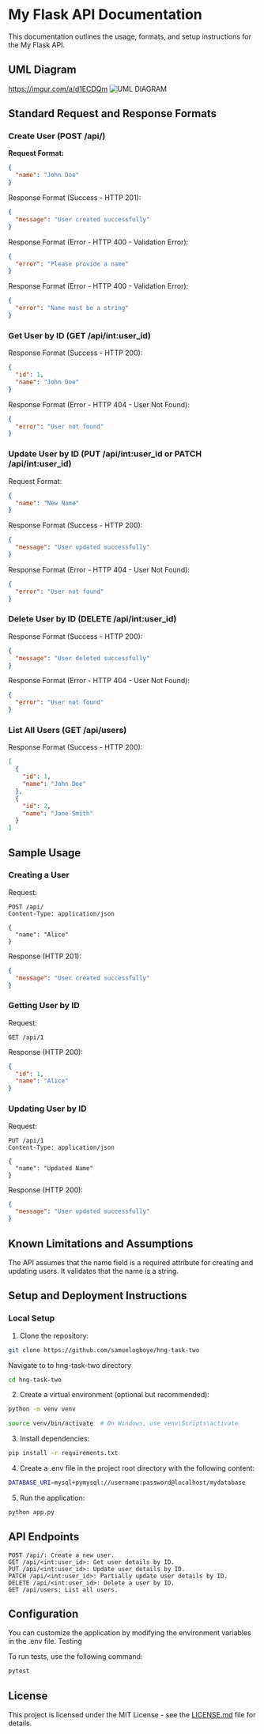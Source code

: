 # My Flask API Documentation

This documentation outlines the usage, formats, and setup instructions for the My Flask API.

## UML Diagram
https://imgur.com/a/d1ECDQm
![UML DIAGRAM](UML-Diagram.png)


## Standard Request and Response Formats

### Create User (POST /api/)

**Request Format:**
```json
{
  "name": "John Doe"
}
```

Response Format (Success - HTTP 201):

```json
{
  "message": "User created successfully"
}
```

Response Format (Error - HTTP 400 - Validation Error):

```json
{
  "error": "Please provide a name"
}
```

Response Format (Error - HTTP 400 - Validation Error):

```json
{
  "error": "Name must be a string"
}
```

### Get User by ID (GET /api/int:user_id)

Response Format (Success - HTTP 200):

```json
{
  "id": 1,
  "name": "John Doe"
}
```

Response Format (Error - HTTP 404 - User Not Found):

```json
{
  "error": "User not found"
}
```

### Update User by ID (PUT /api/int:user_id or PATCH /api/int:user_id)

Request Format:
```json
{
  "name": "New Name"
}
````

Response Format (Success - HTTP 200):

```json
{
  "message": "User updated successfully"
}
```

Response Format (Error - HTTP 404 - User Not Found):

```json
{
  "error": "User not found"
}
```

### Delete User by ID (DELETE /api/int:user_id)

Response Format (Success - HTTP 200):
```json
{
  "message": "User deleted successfully"
}
```

Response Format (Error - HTTP 404 - User Not Found):

```json
{
  "error": "User not found"
}
```

### List All Users (GET /api/users)

Response Format (Success - HTTP 200):
```json
[
  {
    "id": 1,
    "name": "John Doe"
  },
  {
    "id": 2,
    "name": "Jane Smith"
  }
]
```

## Sample Usage
### Creating a User

Request:

```http
POST /api/
Content-Type: application/json

{
  "name": "Alice"
}
```

Response (HTTP 201):
```json
{
  "message": "User created successfully"
}
```

### Getting User by ID

Request:
```http
GET /api/1
```

Response (HTTP 200):
```json
{
  "id": 1,
  "name": "Alice"
}
```

### Updating User by ID
Request:

```http
PUT /api/1
Content-Type: application/json

{
  "name": "Updated Name"
}
```

Response (HTTP 200):
```json
{
  "message": "User updated successfully"
}
```

## Known Limitations and Assumptions

The API assumes that the name field is a required attribute for creating and updating users. It validates that the name is a string.

## Setup and Deployment Instructions
### Local Setup

1. Clone the repository:

```bash
git clone https://github.com/samuelogboye/hng-task-two
```
Navigate to to hng-task-two directory
```bash
cd hng-task-two
```

2. Create a virtual environment (optional but recommended):
```bash
python -m venv venv
```
```bash
source venv/bin/activate  # On Windows, use venv\Scripts\activate
```
3. Install dependencies:

```bash
pip install -r requirements.txt
```

4. Create a .env file in the project root directory with the following content:

```bash
DATABASE_URI=mysql+pymysql://username:password@localhost/mydatabase
```
5. Run the application:

```bash
python app.py
```


## API Endpoints

    POST /api/: Create a new user.
    GET /api/<int:user_id>: Get user details by ID.
    PUT /api/<int:user_id>: Update user details by ID.
    PATCH /api/<int:user_id>: Partially update user details by ID.
    DELETE /api/<int:user_id>: Delete a user by ID.
    GET /api/users: List all users.

## Configuration

You can customize the application by modifying the environment variables in the .env file.
Testing

To run tests, use the following command:

```bash
pytest
```

## License

This project is licensed under the MIT License - see the [LICENSE.md](LICENSE) file for details.



